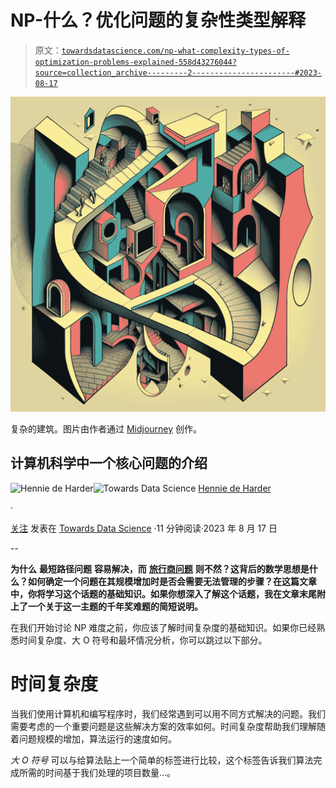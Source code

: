 # NP-什么？优化问题的复杂性类型解释

> 原文：[`towardsdatascience.com/np-what-complexity-types-of-optimization-problems-explained-558d43276044?source=collection_archive---------2-----------------------#2023-08-17`](https://towardsdatascience.com/np-what-complexity-types-of-optimization-problems-explained-558d43276044?source=collection_archive---------2-----------------------#2023-08-17)

![](img/d71f4632f6eb7e92629cf29ff7352ffd.png)

复杂的建筑。图片由作者通过 [Midjourney](https://www.midjourney.com/) 创作。 

## 计算机科学中一个核心问题的介绍

[](https://hennie-de-harder.medium.com/?source=post_page-----558d43276044--------------------------------)![Hennie de Harder](https://hennie-de-harder.medium.com/?source=post_page-----558d43276044--------------------------------)[](https://towardsdatascience.com/?source=post_page-----558d43276044--------------------------------)![Towards Data Science](https://towardsdatascience.com/?source=post_page-----558d43276044--------------------------------) [Hennie de Harder](https://hennie-de-harder.medium.com/?source=post_page-----558d43276044--------------------------------)

·

[关注](https://medium.com/m/signin?actionUrl=https%3A%2F%2Fmedium.com%2F_%2Fsubscribe%2Fuser%2Ffb96be98b7b9&operation=register&redirect=https%3A%2F%2Ftowardsdatascience.com%2Fnp-what-complexity-types-of-optimization-problems-explained-558d43276044&user=Hennie+de+Harder&userId=fb96be98b7b9&source=post_page-fb96be98b7b9----558d43276044---------------------post_header-----------) 发表在 [Towards Data Science](https://towardsdatascience.com/?source=post_page-----558d43276044--------------------------------) ·11 分钟阅读·2023 年 8 月 17 日[](https://medium.com/m/signin?actionUrl=https%3A%2F%2Fmedium.com%2F_%2Fvote%2Ftowards-data-science%2F558d43276044&operation=register&redirect=https%3A%2F%2Ftowardsdatascience.com%2Fnp-what-complexity-types-of-optimization-problems-explained-558d43276044&user=Hennie+de+Harder&userId=fb96be98b7b9&source=-----558d43276044---------------------clap_footer-----------)

--

[](https://medium.com/m/signin?actionUrl=https%3A%2F%2Fmedium.com%2F_%2Fbookmark%2Fp%2F558d43276044&operation=register&redirect=https%3A%2F%2Ftowardsdatascience.com%2Fnp-what-complexity-types-of-optimization-problems-explained-558d43276044&source=-----558d43276044---------------------bookmark_footer-----------)

**为什么** **最短路径问题** **容易解决，而** [**旅行商问题**](https://medium.com/towards-data-science/local-search-with-simulated-annealing-from-scratch-9f8dcb6c2e06) **则不然？这背后的数学思想是什么？如何确定一个问题在其规模增加时是否会需要无法管理的步骤？在这篇文章中，你将学习这个话题的基础知识。如果你想深入了解这个话题，我在文章末尾附上了一个关于这一主题的千年奖难题的简短说明。**

在我们开始讨论 NP 难度之前，你应该了解时间复杂度的基础知识。如果你已经熟悉时间复杂度、大 O 符号和最坏情况分析，你可以跳过以下部分。

# 时间复杂度

当我们使用计算机和编写程序时，我们经常遇到可以用不同方式解决的问题。我们需要考虑的一个重要问题是这些解决方案的效率如何。时间复杂度帮助我们理解随着问题规模的增加，算法运行的速度如何。

*大 O 符号* 可以与给算法贴上一个简单的标签进行比较，这个标签告诉我们算法完成所需的时间基于我们处理的项目数量…。
